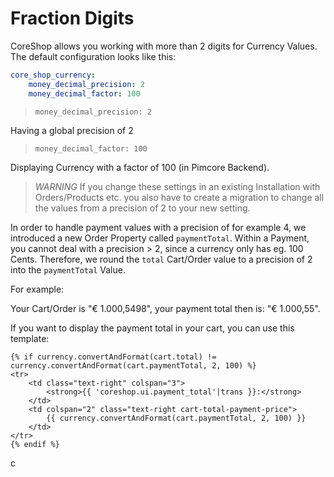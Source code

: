 # Fraction Digits

CoreShop allows you working with more than 2 digits for Currency Values. The default configuration looks like this:

```yml
core_shop_currency:
    money_decimal_precision: 2
    money_decimal_factor: 100
```

> `money_decimal_precision: 2`

Having a global precision of 2

> `money_decimal_factor: 100`

Displaying Currency with a factor of 100 (in Pimcore Backend).

> *WARNING* If you change these settings in an existing Installation with Orders/Products etc. you also have to create
> a migration to change all the values from a precision of 2 to your new setting.

In order to handle payment values with a precision of for example 4, we introduced a new Order Property
called `paymentTotal`.
Within a Payment, you cannot deal with a precision > 2, since a currency only has eg. 100 Cents. Therefore, we round
the `total`
Cart/Order value to a precision of 2 into the `paymentTotal` Value.

For example:

Your Cart/Order is "€ 1.000,5498", your payment total then is: "€ 1.000,55".

If you want to display the payment total in your cart, you can use this template:

```twig
{% if currency.convertAndFormat(cart.total) != currency.convertAndFormat(cart.paymentTotal, 2, 100) %}
<tr>
    <td class="text-right" colspan="3">	
        <strong>{{ 'coreshop.ui.payment_total'|trans }}:</strong>
    </td>
    <td colspan="2" class="text-right cart-total-payment-price">
        {{ currency.convertAndFormat(cart.paymentTotal, 2, 100) }}
    </td>
</tr>
{% endif %}
```

c

